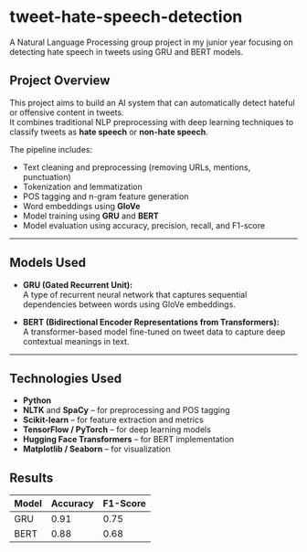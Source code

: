 # tweet-hate-speech-detection
A Natural Language Processing group project in my junior year focusing on detecting hate speech in tweets using GRU and BERT models.

## Project Overview
This project aims to build an AI system that can automatically detect hateful or offensive content in tweets.  
It combines traditional NLP preprocessing with deep learning techniques to classify tweets as **hate speech** or **non-hate speech**.

The pipeline includes:
- Text cleaning and preprocessing (removing URLs, mentions, punctuation)
- Tokenization and lemmatization
- POS tagging and n-gram feature generation
- Word embeddings using **GloVe**
- Model training using **GRU** and **BERT**
- Model evaluation using accuracy, precision, recall, and F1-score

---

## Models Used
- **GRU (Gated Recurrent Unit):**  
  A type of recurrent neural network that captures sequential dependencies between words using GloVe embeddings.

- **BERT (Bidirectional Encoder Representations from Transformers):**  
  A transformer-based model fine-tuned on tweet data to capture deep contextual meanings in text.

---

## Technologies Used
- **Python**
- **NLTK** and **SpaCy** – for preprocessing and POS tagging  
- **Scikit-learn** – for feature extraction and metrics  
- **TensorFlow / PyTorch** – for deep learning models  
- **Hugging Face Transformers** – for BERT implementation  
- **Matplotlib / Seaborn** – for visualization  


## Results
| Model | Accuracy | F1-Score |
|--------|-----------|----------|
| GRU | 0.91 | 0.75 |
| BERT | 0.88 | 0.68 |
